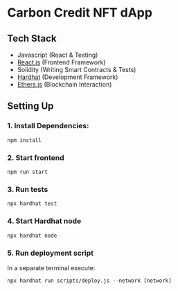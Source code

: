 # Carbon Credit NFT dApp

## Tech Stack 

- Javascript (React & Testing)
- [React.js](https://reactjs.org/) (Frontend Framework)
- Solidity (Writing Smart Contracts & Tests)
- [Hardhat](https://hardhat.org/) (Development Framework)
- [Ethers.js](https://docs.ethers.io/v5/) (Blockchain Interaction)

## Setting Up
### 1. Install Dependencies:
`npm install`

### 2. Start frontend
`npm run start`

### 3. Run tests
`npx hardhat test`

### 4. Start Hardhat node
`npx hardhat node`

### 5. Run deployment script
In a separate terminal execute:

`npx hardhat run scripts/deploy.js --network [network]`

